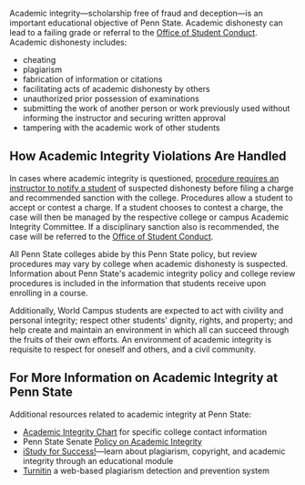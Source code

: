 Academic integrity—scholarship free of fraud and deception—is an important educational objective of Penn State. Academic dishonesty can lead to a failing grade or referral to the [Office of Student Conduct](http://www.sa.psu.edu/ja/ "Office of Student Conduct"). Academic dishonesty includes:

- cheating
- plagiarism
- fabrication of information or citations
- facilitating acts of academic dishonesty by others
- unauthorized prior possession of examinations
- submitting the work of another person or work previously used without informing the instructor and securing written approval
- tampering with the academic work of other students

How Academic Integrity Violations Are Handled
---------------------------------------------

In cases where academic integrity is questioned, [procedure requires an instructor to notify a student](http://www.psu.edu/dept/oue/aappm/G-9.html "academic integrity procedure") of suspected dishonesty before filing a charge and recommended sanction with the college. Procedures allow a student to accept or contest a charge. If a student chooses to contest a charge, the case will then be managed by the respective college or campus Academic Integrity Committee. If a disciplinary sanction also is recommended, the case will be referred to the [Office of Student Conduct](http://www.sa.psu.edu/ja/title=).

All Penn State colleges abide by this Penn State policy, but review procedures may vary by college when academic dishonesty is suspected. Information about Penn State's academic integrity policy and college review procedures is included in the information that students receive upon enrolling in a course.

Additionally, World Campus students are expected to act with civility and personal integrity; respect other students' dignity, rights, and property; and help create and maintain an environment in which all can succeed through the fruits of their own efforts. An environment of academic integrity is requisite to respect for oneself and others, and a civil community.

For More Information on Academic Integrity at Penn State
--------------------------------------------------------

Additional resources related to academic integrity at Penn State:

- [Academic Integrity Chart](http://student.worldcampus.psu.edu/policies/academic-integrity/academic-integrity-contacts-chart "Academic Integrity Chart") for specific college contact information
- Penn State Senate [Policy on Academic Integrity](http://www.psu.edu/dept/oue/aappm/G-9.html "Policy on Academic Integrity")
- [iStudy for Success!](http://istudy.psu.edu/tutorials.html "iStudy for Success!")—learn about plagiarism, copyright, and academic integrity through an educational module
- [Turnitin](http://tlt.its.psu.edu/turnitin "Turnitin") a web-based plagiarism detection and prevention system